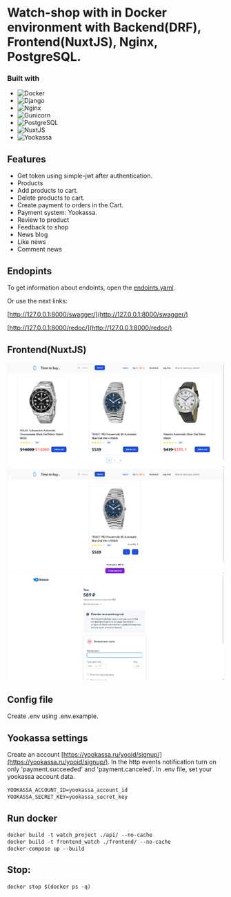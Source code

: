 # Watch-shop with in Docker environment with Backend(DRF), Frontend(NuxtJS), Nginx, PostgreSQL.

### Built with

* ![Docker][Docker]
* ![Django][Django]
* ![Nginx][Nginx]
* ![Gunicorn][Gunicorn]
* ![PostgreSQL][PostgreSQL]
* ![NuxtJS][NuxtJS]
* ![Yookassa][Yookassa]

## Features
* Get token using simple-jwt after authentication.
* Products
* Add products to cart.
* Delete products to cart.
* Create payment to orders in the Cart.
* Payment system: Yookassa.
* Review to product
* Feedback to shop
* News blog
* Like news
* Comment news

## Endopints
To get information about endoints, open the [endoints.yaml](https://github.com/tema1998/DRF-watch-shop/blob/master/endpoints.yaml).

Or use the next links:

[http://127.0.0.1:8000/swagger/](http://127.0.0.1:8000/swagger/)

[http://127.0.0.1:8000/redoc/](http://127.0.0.1:8000/redoc/)


## Frontend(NuxtJS)
![Index](/readme_files/frontend1.png)
![Cart](/readme_files/frontend2.png)
![Payment](/readme_files/frontend3.png)

## Config file
Create .env using .env.example.

## Yookassa settings
Create an account [https://yookassa.ru/yooid/signup/](https://yookassa.ru/yooid/signup/).
In the http events notification turn on only 'payment.succeeded' and 'payment.canceled'.
In .env file, set your yookassa account data.
```
YOOKASSA_ACCOUNT_ID=yookassa_account_id
YOOKASSA_SECRET_KEY=yookassa_secret_key
```

## Run docker
```
docker build -t watch_project ./api/ --no-cache
docker build -t frontend_watch ./frontend/ --no-cache
docker-compose up --build
```
## Stop:
```
docker stop $(docker ps -q)
```


[Docker]: https://img.shields.io/badge/docker-000000?style=for-the-badge&logo=docker&logoColor=blue
[Django]: https://img.shields.io/badge/django-000000?style=for-the-badge&logo=django&logoColor=white
[PostgreSQL]: https://img.shields.io/badge/postgresql-000000?style=for-the-badge&logo=postgresql&logoColor=blue
[Gunicorn]: https://img.shields.io/badge/gunicorn-000000?style=for-the-badge&logo=gunicorn&logoColor
[Nginx]: https://img.shields.io/badge/nginx-000000?style=for-the-badge&logo=nginx&logoColor=green
[NuxtJS]: https://img.shields.io/badge/nuxtjs-000000?style=for-the-badge&logo=javascript&logoColor
[Yookassa]: https://img.shields.io/badge/yookassa-000000?style=for-the-badge&logo=yookassa&logoColor
